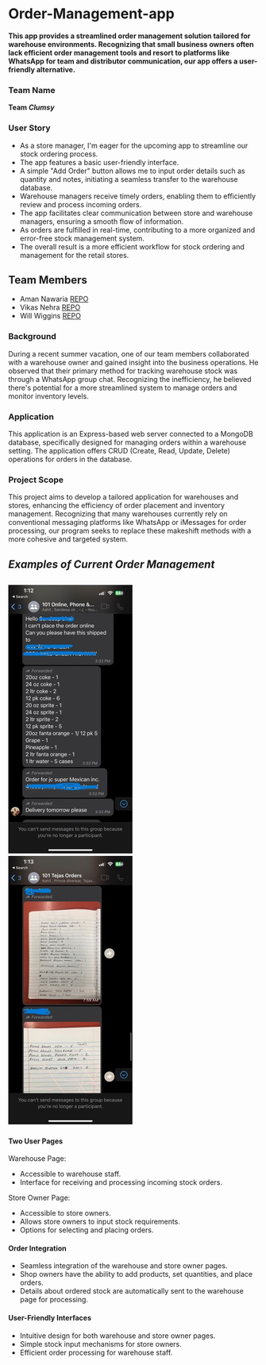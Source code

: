 # Order-Management-app
**This app provides a streamlined order management solution tailored for warehouse environments. Recognizing that small business owners often lack efficient order management tools and resort to platforms like WhatsApp for team and distributor communication, our app offers a user-friendly alternative.**

### Team Name
**Team _Clumsy_**

### User Story
* As a store manager, I'm eager for the upcoming app to streamline our stock ordering process.
* The app features a basic user-friendly interface. 
* A simple "Add Order" button allows me to input order details such as quantity and notes, initiating a seamless transfer to the warehouse database.
* Warehouse managers receive timely orders, enabling them to efficiently review and process incoming orders.
* The app facilitates clear communication between store and warehouse managers, ensuring a smooth flow of information.
* As orders are fulfilled in real-time, contributing to a more organized and error-free stock management system.
* The overall result is a more efficient workflow for stock ordering and management for the retail stores.

## Team Members
* Aman Nawaria [REPO](https://github.com/amannawaria12?tab=repositories)
* Vikas Nehra [REPO](https://github.com/VikAsNeHrA1?tab=repositories)
* Will Wiggins [REPO](https://github.com/mithrandiryeet?tab=repositories)

### Background
During a recent summer vacation, one of our team members collaborated with a warehouse owner and gained insight into the business operations. He observed that their primary method for tracking warehouse stock was through a WhatsApp group chat. Recognizing the inefficiency, he believed there's potential for a more streamlined system to manage orders and monitor inventory levels.

### Application
This application is an Express-based web server connected to a MongoDB database, specifically designed for managing orders within a warehouse setting. The application offers CRUD (Create, Read, Update, Delete) operations for orders in the database.

### Project Scope
This project aims to develop a tailored application for warehouses and stores, enhancing the efficiency of order placement and inventory management. Recognizing that many warehouses currently rely on conventional messaging platforms like WhatsApp or iMessages for order processing, our program seeks to replace these makeshift methods with a more cohesive and targeted system.

_Examples of Current Order Management_
---
![Image 1](https://github.com/mithrandiryeet/oscar-pics/blob/main/IMG_7509.jpg) ![Image 2](https://github.com/mithrandiryeet/oscar-pics/blob/main/IMG_7510.jpg)
 ---
 
 #### Two User Pages
  Warehouse Page: 
   * Accessible to warehouse staff. 
   * Interface for receiving and processing incoming stock orders. 
     
  Store Owner Page: 
   * Accessible to store owners. 
   * Allows store owners to input stock requirements. 
   * Options for selecting and placing orders.

  #### Order Integration
   * Seamless integration of the warehouse and store owner pages.
   * Shop owners have the ability to add products, set quantities, and place orders.
   * Details about ordered stock are automatically sent to the warehouse page for processing.

  #### User-Friendly Interfaces
   * Intuitive design for both warehouse and store owner pages.
   * Simple stock input mechanisms for store owners.
   * Efficient order processing for warehouse staff.

  
